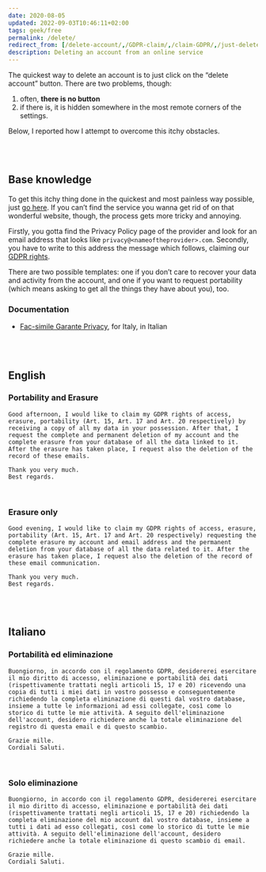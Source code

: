 ```yaml
---
date: 2020-08-05
updated: 2022-09-03T10:46:11+02:00
tags: geek/free
permalink: /delete/
redirect_from: [/delete-account/,/GDPR-claim/,/claim-GDPR/,/just-delete-it/,/just-deleteit/,/quit/,/GDPR-delete/,/elimina-account/]
description: Deleting an account from an online service
---
```

The quickest way to delete an account is to just click on the “delete account” button. There are two problems, though:
1. often, <strong>there is no button</strong>
2. if there is, it is hidden somewhere in the most remote corners of the settings.

Below, I reported how I attempt to overcome this itchy obstacles.

<br>
<br>

## Base knowledge

To get this itchy thing done in the quickest and most painless way possible, just [go here](https://justdeleteme.xyz/ 'Just Delete Me'). If you can’t find the service you wanna get rid of on that wonderful website, though, the process gets more tricky and annoying.

Firstly, you gotta find the Privacy Policy page of the provider and look for an email address that looks like `privacy@<nameoftheprovider>.com`. Secondly, you have to write to this address the message which follows, claiming our [GDPR rights](https://gdpr-info.eu/ 'Information on GDPR').

There are two possible templates: one if you don’t care to recover your data and activity from the account, and one if you want to request portability (which means asking to get all the things they have about you), too.

### Documentation

- [Fac-simile Garante Privacy](https://www.garanteprivacy.it/home/docweb/-/docweb-display/docweb/2014184 'Documento del Garante della Privacy'), for Italy, in Italian

<br>
<br>

## English

### Portability and Erasure

```
Good afternoon, I would like to claim my GDPR rights of access, erasure, portability (Art. 15, Art. 17 and Art. 20 respectively) by receiving a copy of all my data in your possession. After that, I request the complete and permanent deletion of my account and the complete erasure from your database of all the data linked to it.  After the erasure has taken place, I request also the deletion of the record of these emails.

Thank you very much.
Best regards.
```

<br>

### Erasure only

```
Good evening, I would like to claim my GDPR rights of access, erasure, portability (Art. 15, Art. 17 and Art. 20 respectively) requesting the complete erasure my account and email address and the permanent deletion from your database of all the data related to it. After the erasure has taken place, I request also the deletion of the record of these email communication.

Thank you very much.
Best regards.
```

<br>
<br>

## Italiano

### Portabilità ed eliminazione

```
Buongiorno, in accordo con il regolamento GDPR, desidererei esercitare il mio diritto di accesso, eliminazione e portabilità dei dati (rispettivamente trattati negli articoli 15, 17 e 20) ricevendo una copia di tutti i miei dati in vostro possesso e conseguentemente richiedendo la completa eliminazione di questi dal vostro database, insieme a tutte le informazioni ad essi collegate, così come lo storico di tutte le mie attività. A seguito dell'eliminazione dell'account, desidero richiedere anche la totale eliminazione del registro di questa email e di questo scambio.

Grazie mille.
Cordiali Saluti.
```

<br>

### Solo eliminazione

```
Buongiorno, in accordo con il regolamento GDPR, desidererei esercitare il mio diritto di accesso, eliminazione e portabilità dei dati (rispettivamente trattati negli articoli 15, 17 e 20) richiedendo la completa eliminazione del mio account dal vostro database, insieme a tutti i dati ad esso collegati, così come lo storico di tutte le mie attività. A seguito dell'eliminazione dell'account, desidero richiedere anche la totale eliminazione di questo scambio di email.
	
Grazie mille.
Cordiali Saluti.
```
